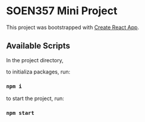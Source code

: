 # SOEN357 Mini Project

This project was bootstrapped with [Create React App](https://github.com/facebook/create-react-app).

## Available Scripts

In the project directory,

to initializa packages, run:

### `npm i`

to start the project, run:

### `npm start`

